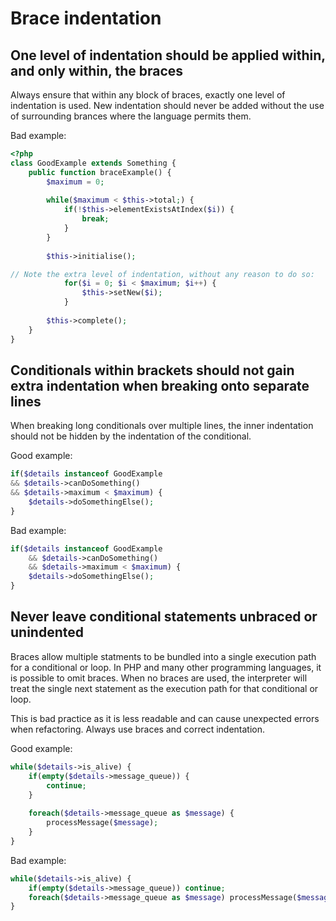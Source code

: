 # Brace indentation

## One level of indentation should be applied within, and only within, the braces

Always ensure that within any block of braces, exactly one level of indentation is used. New indentation should never be added without the use of surrounding brances where the language permits them.

Bad example: 

```php
<?php
class GoodExample extends Something {
	public function braceExample() {
		$maximum = 0;
		
		while($maximum < $this->total;) {
			if(!$this->elementExistsAtIndex($i)) {
				break;
			}
		}
		
		$this->initialise();

// Note the extra level of indentation, without any reason to do so:
			for($i = 0; $i < $maximum; $i++) {
				$this->setNew($i);
			}
			
		$this->complete();
	}
}
```

## Conditionals within brackets should not gain extra indentation when breaking onto separate lines

When breaking long conditionals over multiple lines, the inner indentation should not be hidden by the indentation of the conditional.

Good example:

```php
if($details instanceof GoodExample
&& $details->canDoSomething()
&& $details->maximum < $maximum) {
	$details->doSomethingElse();
}
```

Bad example:

```php
if($details instanceof GoodExample
	&& $details->canDoSomething()
	&& $details->maximum < $maximum) {
	$details->doSomethingElse();
}
```

## Never leave conditional statements unbraced or unindented

Braces allow multiple statments to be bundled into a single execution path for a conditional or loop. In PHP and many other programming languages, it is possible to omit braces. When no braces are used, the interpreter will treat the single next statement as the execution path for that conditional or loop.

This is bad practice as it is less readable and can cause unexpected errors when refactoring. Always use braces and correct indentation.

Good example:

```php
while($details->is_alive) {
	if(empty($details->message_queue)) {
		continue;
	}
	
	foreach($details->message_queue as $message) {
		processMessage($message);
	}
}
```

Bad example:

```php
while($details->is_alive) {
	if(empty($details->message_queue)) continue;
	foreach($details->message_queue as $message) processMessage($message);
}
```
